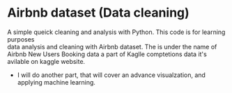 # Airbnb dataset (Data cleaning)
A simple queick cleaning and analysis with Python. This code is for learning purposes  
data analysis and cleaning with Airbnb dataset. 
The is under the name of Airbnb New Users Booking data a part of Kaglle comptetions data it's avilable on kaggle website.
* I will do another part, that will cover an advance visualzation, and applying machine learning. 

